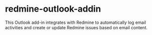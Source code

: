 # redmine-outlook-addin
This Outlook add-in integrates with Redmine to automatically log email activities and create or update Redmine issues based on email content.
